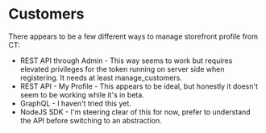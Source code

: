 # Customers

There appears to be a few different ways to manage storefront profile from CT:

* REST API through Admin - This way seems to work but requires elevated privileges for the token running on server side when registering. It needs at least manage_customers.
* REST API - My Profile - This appears to be ideal, but honestly it doesn't seem to be working while it's in beta.
* GraphQL - I haven't tried this yet.
* NodeJS SDK - I'm steering clear of this for now, prefer to understand the API before switching to an abstraction.


